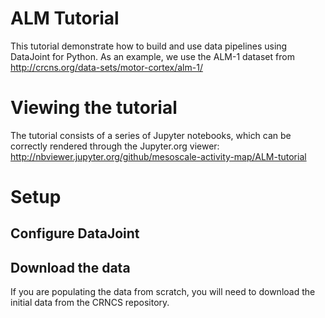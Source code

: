 # ALM Tutorial

This tutorial demonstrate how to build and use data pipelines using DataJoint for Python.  As an example, we use the ALM-1 dataset from http://crcns.org/data-sets/motor-cortex/alm-1/

# Viewing the tutorial
The tutorial consists of a series of Jupyter notebooks, which can be correctly rendered through the Jupyter.org viewer: http://nbviewer.jupyter.org/github/mesoscale-activity-map/ALM-tutorial

# Setup

## Configure DataJoint

## Download the data
If you are populating the data from scratch, you will need to download the initial data from the CRNCS repository.


